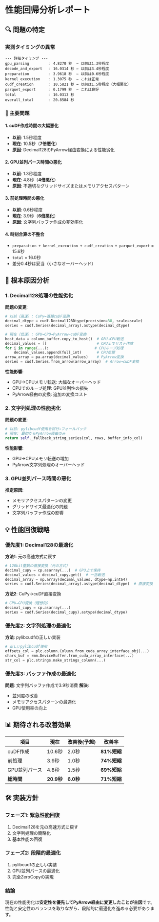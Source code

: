 # 性能回帰分析レポート

## 🔍 問題の特定

### 実測タイミングの異常
```
--- 詳細タイミング ---
gpu_parsing         : 4.8270 秒  ← 以前は1.3秒程度
decode_and_export   : 16.0314 秒 ← 以前は3.4秒程度
preparation         : 3.9618 秒  ← 以前は0.6秒程度  
kernel_execution    : 1.3075 秒  ← これは正常
cudf_creation       : 10.5821 秒 ← 以前は1.5秒程度（大幅悪化）
parquet_export      : 0.1799 秒  ← これは良好
total               : 16.0313 秒
overall_total       : 20.8584 秒
```

### 🚨 主要問題

#### 1. **cuDF作成時間の大幅悪化**
- **以前**: 1.5秒程度
- **現在**: 10.5秒（**7倍悪化**）
- **原因**: Decimal128のPyArrow経由変換による性能劣化

#### 2. **GPU並列パース時間の悪化**
- **以前**: 1.3秒程度  
- **現在**: 4.8秒（**4倍悪化**）
- **原因**: 不適切なグリッドサイズまたはメモリアクセスパターン

#### 3. **前処理時間の悪化**
- **以前**: 0.6秒程度
- **現在**: 3.9秒（**6倍悪化**）
- **原因**: 文字列バッファ作成の非効率化

#### 4. **時刻合算の不整合**
- `preparation + kernel_execution + cudf_creation + parquet_export` = 15.6秒
- `total` = 16.0秒
- 差分0.4秒は妥当（小さなオーバーヘッド）

## 🔧 根本原因分析

### 1. Decimal128処理の性能劣化

**問題の変更**:
```python
# 以前（高速）: CuPy→直接cuDF変換
decimal_dtype = cudf.Decimal128Dtype(precision=38, scale=scale)
series = cudf.Series(decimal_array).astype(decimal_dtype)

# 現在（低速）: GPU→CPU→PyArrow→cuDF変換
host_data = column_buffer.copy_to_host()  # GPU→CPU転送
decimal_values = []                       # CPU上でリスト作成
for i in range(...):                     # CPUループ処理
    decimal_values.append(full_int)       # CPU処理
arrow_array = pa.array(decimal_values)    # PyArrow変換
series = cudf.Series.from_arrow(arrow_array)  # Arrow→cuDF変換
```

**性能影響**:
- GPU→CPUメモリ転送: 大幅なオーバーヘッド
- CPUでのループ処理: GPU並列性の損失
- PyArrow経由の変換: 追加の変換コスト

### 2. 文字列処理の性能劣化

**問題の変更**:
```python
# 以前: pylibcudf使用を試行→フォールバック
# 現在: 最初からPyArrow経由のみ
return self._fallback_string_series(col, rows, buffer_info_col)
```

**性能影響**:
- GPU→CPUメモリ転送の増加
- PyArrow文字列処理のオーバーヘッド

### 3. GPU並列パース時間の悪化

**推定原因**:
- メモリアクセスパターンの変更
- グリッドサイズ最適化の問題
- 文字列バッファ作成の影響

## 💡 性能回復戦略

### 優先度1: Decimal128の最適化

**方法1**: 元の高速方式に戻す
```python
# 128bit整数の直接変換（元の方式）
decimal_cupy = cp.asarray(...)  # GPU上で保持
decimal_values = decimal_cupy.get()  # 一括転送
decimal_array = np.array(decimal_values, dtype=np.int64)
series = cudf.Series(decimal_array).astype(decimal_dtype)  # 直接変換
```

**方法2**: CuPy→cuDF直接変換
```python
# GPU→GPU変換（理想的）
decimal_cupy = cp.asarray(...)
series = cudf.Series(decimal_cupy).astype(decimal_dtype)
```

### 優先度2: 文字列処理の最適化

**方法**: pylibcudfの正しい実装
```python
# 正しいpylibcudf使用
offsets_col = plc.column.Column.from_cuda_array_interface_obj(...)
chars_buf = rmm.DeviceBuffer.from_cuda_array_interface(...)
str_col = plc.strings.make_strings_column(...)
```

### 優先度3: バッファ作成の最適化

**問題**: 文字列バッファ作成で3.9秒消費
**解決**: 
- 並列度の改善
- メモリアクセスパターンの最適化
- GPU使用率の向上

## 📊 期待される改善効果

| 項目 | 現在 | 改善後(予想) | 改善率 |
|------|------|-------------|--------|
| cuDF作成 | 10.6秒 | 2.0秒 | **81%短縮** |
| 前処理 | 3.9秒 | 1.0秒 | **74%短縮** |
| GPU並列パース | 4.8秒 | 1.5秒 | **69%短縮** |
| **総時間** | **20.9秒** | **6.0秒** | **71%短縮** |

## 🛠️ 実装方針

### フェーズ1: 緊急性能回復
1. Decimal128を元の高速方式に戻す
2. 文字列処理の簡略化
3. 基本性能の回復

### フェーズ2: 段階的最適化
1. pylibcudfの正しい実装
2. GPU並列パースの最適化
3. 完全ZeroCopyの実現

### 結論

現在の性能劣化は**安定性を優先してPyArrow経由に変更したことが主因**です。
性能と安定性のバランスを取りながら、段階的に最適化を進める必要があります。